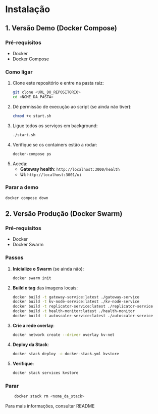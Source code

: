 # Instalação

## 1. Versão Demo (Docker Compose)

### Pré-requisitos

- Docker  
- Docker Compose  

### Como ligar

1. Clone este repositório e entre na pasta raiz:
   ```bash
   git clone <URL_DO_REPOSITORIO>
   cd <NOME_DA_PASTA>
   ```
2. Dê permissão de execução ao script (se ainda não tiver):
   ```bash
   chmod +x start.sh
   ```
3. Ligue todos os serviços em background:
   ```bash
   ./start.sh
   ```
4. Verifique se os containers estão a rodar:
   ```bash
   docker-compose ps
   ```
5. Aceda:
   - **Gateway health**: `http://localhost:3000/health`  
   - **UI**: `http://localhost:3001/ui`

### Parar a demo

```bash
docker compose down
```

## 2. Versão Produção (Docker Swarm)

### Pré-requisitos

- Docker  
- Docker Swarm  

### Passos

1. **Inicialize o Swarm** (se ainda não):
   ```bash
   docker swarm init
   ```
2. **Build e tag** das imagens locais:
   ```bash
   docker build -t gateway-service:latest ./gateway-service
   docker build -t kv-node-service:latest ./kv-node-service
   docker build -t replicator-service:latest ./replicator-service
   docker build -t health-monitor:latest ./health-monitor
   docker build -t autoscaler-service:latest ./autoscaler-service
   ```
3. **Crie a rede overlay**:
   ```bash
   docker network create --driver overlay kv-net
   ```
4. **Deploy da Stack**:
   ```bash
   docker stack deploy -c docker-stack.yml kvstore
   ```
5. **Verifique**:
   ```bash
   docker stack services kvstore
   ```
### Parar

```bash
    docker stack rm <nome_da_stack>
```
Para mais informações, consultar README